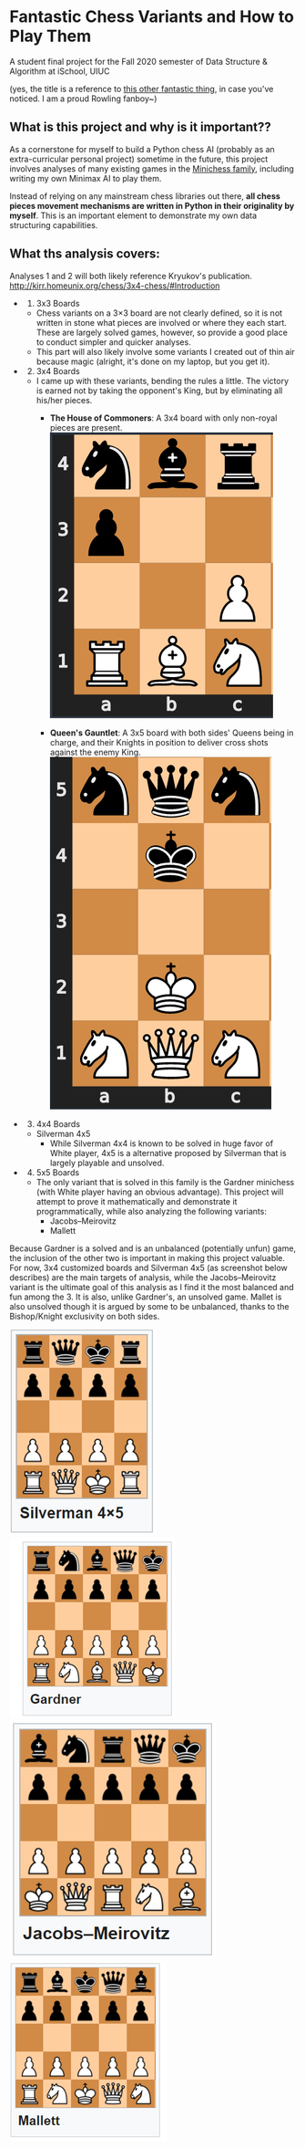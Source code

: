 # Fantastic Chess Variants and How to Play Them
A student final project for the Fall 2020 semester of Data Structure & Algorithm at iSchool, UIUC

(yes, the title is a reference to [this other fantastic thing](https://harrypotter.fandom.com/wiki/Fantastic_Beasts_and_Where_to_Find_Them_(film)), in case you've noticed. I am a proud Rowling fanboy~)


## What is this project and why is it important??

As a cornerstone for myself to build a Python chess AI (probably as an extra-curricular personal project) sometime in the future, this project involves analyses of many existing games in the [Minichess family](https://en.wikipedia.org/wiki/Minichess), including writing my own Minimax AI to play them.

Instead of relying on any mainstream chess libraries out there, **all chess pieces movement mechanisms are written in Python in their originality by myself**. This is an important element to demonstrate my own data structuring capabilities.

## What ths analysis covers:
Analyses 1 and 2 will both likely reference Kryukov's publication. 
http://kirr.homeunix.org/chess/3x4-chess/#Introduction

- 1. 3x3 Boards 
  - Chess variants on a 3×3 board are not clearly defined, so it is not written in stone what pieces are involved or where they each start. These are largely solved games, however, so provide a good place to conduct simpler and quicker analyses.
  - This part will also likely involve some variants I created out of thin air because magic (alright, it's done on my laptop, but you get it).
 
- 2. 3x4 Boards 
  - I came up with these variants, bending the rules a little. The victory is earned not by taking the opponent's King, but by eliminating all his/her pieces.
    - **The House of Commoners**: A 3x4 board with only non-royal pieces are present.
![Snapshot Image 5](https://github.com/velwu/Fall20-Projects/blob/main/3x4%20THoC.PNG)

    - **Queen's Gauntlet**: A 3x5 board with both sides' Queens being in charge, and their Knights in position to deliver cross shots against the enemy King.
![Snapshot Image 4](https://github.com/velwu/Fall20-Projects/blob/main/3x5%20QueensGlt.PNG)
 
- 3. 4x4 Boards
  - Silverman 4x5
    - While Silverman 4x4 is known to be solved in huge favor of White player, 4x5 is a alternative proposed by Silverman that is largely playable and unsolved.
 
- 4. 5x5 Boards
  - The only variant that is solved in this family is the Gardner minichess (with White player having an obvious advantage). This project will attempt to prove it mathematically and demonstrate it programmatically, while also analyzing the following variants:
    - Jacobs–Meirovitz
    - Mallett
    
Because Gardner is a solved and is an unbalanced (potentially unfun) game, the inclusion of the other two is important in making this project valuable.
For now, 3x4 customized boards and Silverman 4x5 (as screenshot below describes) are the main targets of analysis, while the Jacobs–Meirovitz variant is the ultimate goal of this analysis as I find it the most balanced and fun among the 3. It is also, unlike Gardner's, an unsolved game. Mallet is also unsolved though it is argued by some to be unbalanced, thanks to the Bishop/Knight exclusivity on both sides.

![Snapshot Image 0](https://github.com/velwu/Fall20-Projects/blob/main/Silverman%204x5.PNG)
![Snapshot Image 1](https://github.com/velwu/Fall20-Projects/blob/main/5x5%20Gardner%20variant.PNG)
![Snapshot Image 2](https://github.com/velwu/Fall20-Projects/blob/main/5x5%20JM%20variant.PNG)
![Snapshot Image 3](https://github.com/velwu/Fall20-Projects/blob/main/5x5%20Mallett%20variant.PNG)


